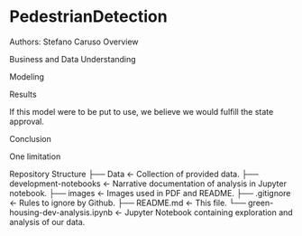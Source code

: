 # PedestrianDetection

Authors: Stefano Caruso Overview

Business and Data Understanding

Modeling

Results

If this model were to be put to use, we believe we would fulfill the state approval.

Conclusion

One limitation

Repository Structure ├── Data <- Collection of provided data. ├── development-notebooks <- Narrative documentation of analysis in Jupyter notebook. ├── images <- Images used in PDF and README. ├── .gitignore <- Rules to ignore by Github. ├── README.md <- This file. └── green-housing-dev-analysis.ipynb <- Jupyter Notebook containing exploration and analysis of our data.
